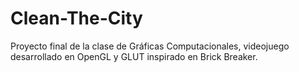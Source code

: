 Clean-The-City
==============

Proyecto final de la clase de Gráficas Computacionales, videojuego desarrollado en OpenGL y GLUT inspirado en Brick Breaker.
